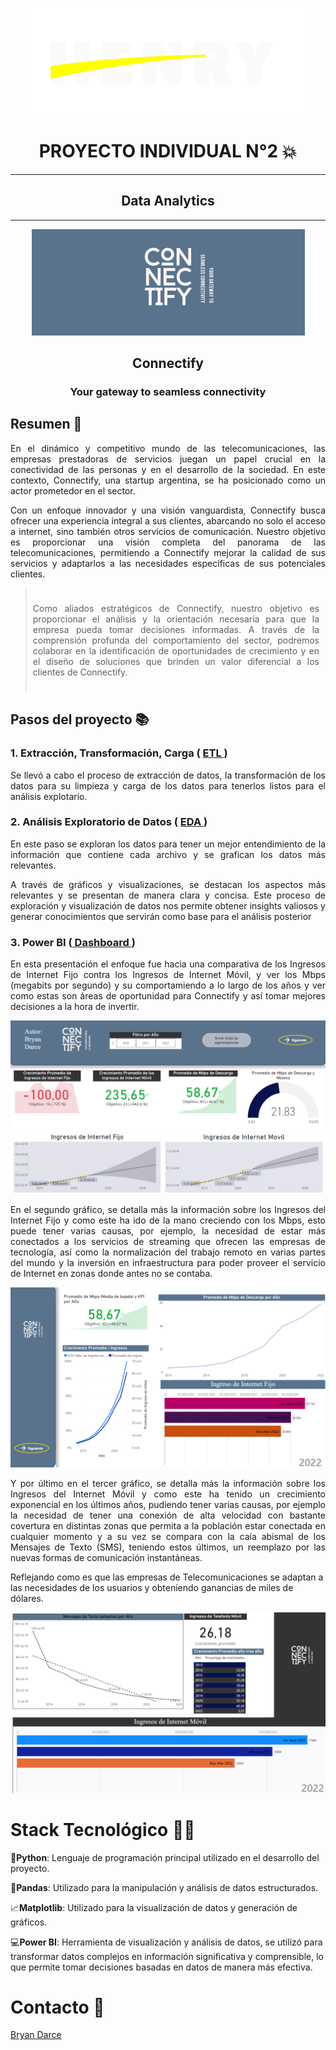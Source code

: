 <p align="center">
  <img src="src/logo_henry.png" alt="Logo">
</p>

 
<h1 align="center"> PROYECTO INDIVIDUAL N°2 💥</h1>
<hr>
<h2 align="center">Data Analytics</h2>
  <hr>
  <p align="center">
  <img src="src/Conec.png" alt="Logo">
</p>
<h2 align="center">Connectify</h2>
<h3 align="center"> Your gateway to seamless connectivity </h3>

## Resumen 📃 
<p align="justify">
En el dinámico y competitivo mundo de las telecomunicaciones, las empresas prestadoras de servicios juegan un papel crucial en la conectividad de las personas y en el desarrollo de la sociedad. En este contexto, Connectify, una startup argentina, se ha posicionado como un actor prometedor en el sector.</p>
<p align="justify">
Con un enfoque innovador y una visión vanguardista, Connectify busca ofrecer una experiencia integral a sus clientes, abarcando no solo el acceso a internet, sino también otros servicios de comunicación. Nuestro objetivo es proporcionar una visión completa del panorama de las telecomunicaciones, permitiendo a Connectify mejorar la calidad de sus servicios y adaptarlos a las necesidades específicas de sus potenciales clientes.</p>

<blockquote style="background-color:; padding: 10px;">
<p align="justify">
Como aliados estratégicos de Connectify, nuestro objetivo es proporcionar el análisis y la orientación necesaria para que la empresa pueda tomar decisiones informadas. 
A través de la comprensión profunda del comportamiento del sector, podremos colaborar en la identificación de oportunidades de crecimiento y en el diseño de soluciones que brinden un valor diferencial a los clientes de Connectify.</p>
</blockquote>

## Pasos del proyecto 📚
### 1. Extracción, Transformación, Carga ( [ ETL ](https://github.com/BryanDarce01/PI_DA/blob/master/ETL_Internet.ipynb))
<p align="justify">
  Se llevó a cabo el proceso de extracción de datos, la transformación de los datos para su limpieza y carga de los datos para tenerlos listos para el análisis explotario.

</p>

### 2. Análisis Exploratorio de Datos ( [ EDA ](https://github.com/BryanDarce01/PI_DA/blob/master/EDA_Internet_FIjo.ipynb))

<p align="justify">
  En este paso se exploran los datos para tener un mejor entendimiento de la información que contiene cada archivo y se grafican los datos más relevantes. 
</p>
<p align="justify">
  A través de gráficos y visualizaciones, se destacan los aspectos más relevantes y se presentan de manera clara y concisa. Este proceso de exploración y visualización de datos nos permite obtener insights valiosos y generar conocimientos que servirán como base para el análisis posterior
</p>


###  3. Power BI ([ Dashboard ](https://github.com/BryanDarce01/PI_DA/blob/master/src/Dash.png))
<p align="justify">
En esta presentación el enfoque fue hacia una comparativa de los Ingresos de Internet Fijo contra los Ingresos de Internet Móvil, y ver los Mbps (megabits por segundo) y su comportamiendo a lo largo de los años y ver como estas son áreas de oportunidad para Connectify y así tomar mejores decisiones a la hora de invertir. 

</p>

<p align="center">
  <img src="src/Dash.png" alt="Dash">
</p>


<p align="justify">
En el segundo gráfico, se detalla más la información sobre los Ingresos del Internet Fijo y como este ha ido de la mano creciendo con los Mbps, esto puede tener varias causas, por ejemplo, la necesidad de estar más conectados a los servicios de streaming que ofrecen las empresas de tecnología, así como la normalización del trabajo remoto en varias partes del mundo y la inversión en infraestructura para poder proveer el servicio de Internet en zonas donde antes no se contaba.

</p>


<p align="center">
  <img src="src/Inter_fijo.png" alt="Fijo">
</p>


<p align="justify">
Y por último en el tercer gráfico, se detalla más la información sobre los Ingresos del Internet Móvil y como este ha tenido un crecimiento exponencial en los últimos años, pudiendo tener varias causas, por ejemplo la necesidad de tener una conexión de alta velocidad con bastante covertura en distintas zonas que permita a la población estar conectada en cualquier momento y a su vez se compara con la caía abismal de los Mensajes de Texto (SMS), teniendo estos últimos, un reemplazo por las nuevas formas de comunicación instantáneas.

Reflejando como es que las empresas de Telecomunicaciones se adaptan a las necesidades de los usuarios y obteniendo ganancias de miles de dólares.

</p>


<p align="center">
  <img src="src/movil.png" alt=Movil">
</p>


# Stack Tecnológico 👨‍💻
<p align="justify"> 

  🐍**Python**: Lenguaje de programación principal utilizado en el desarrollo del proyecto.

  🐼**Pandas**: Utilizado para la manipulación y análisis de datos estructurados.

  📈**Matplotlib**: Utilizado para la visualización de datos y generación de gráficos.
  
  💻**Power BI**: Herramienta de visualización y análisis de datos, se utilizó para transformar datos complejos en información significativa y comprensible, lo que permite tomar decisiones basadas en datos de manera más efectiva.


  # Contacto 📱
[Bryan Darce](https://www.linkedin.com/in/bryan-darce/)
